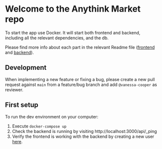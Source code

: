 # Welcome to the Anythink Market repo

To start the app use Docker. It will start both frontend and backend, including all the relevant dependencies, and the db.

Please find more info about each part in the relevant Readme file ([frontend](frontend/readme.md) and [backend](backend/README.md)).

## Development

When implementing a new feature or fixing a bug, please create a new pull request against `main` from a feature/bug branch and add `@vanessa-cooper` as reviewer.

## First setup

To run the dev environment on your computer:
1. Execute `docker-compose up` 
2. Check the backend is running by visiting http://localhost:3000/api/_ping
3. Verify the frontend is working with the backend by creating a new user [here](http://localhost:3001/register).
